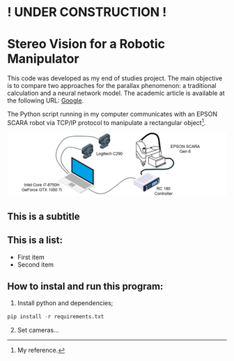 # ! UNDER CONSTRUCTION !
# Stereo Vision for a Robotic Manipulator

This code was developed as my end of studies project. The main objective is to compare two approaches for the parallax phenomenon: a traditional calculation and a neural network model. The academic article is available at the following URL: [Google](https://google.com/).

The Python script running in my computer communicates with an EPSON SCARA robot via TCP/IP protocol to manipulate a rectangular object[^1].

![Elements configuration](/assets/images/elementsConfiguration.JPG)

## This is a subtitle

## This is a list:
* First item
* Second item

## How to instal and run this program:
1. Install python and dependencies;
```python
pip install -r requirements.txt
```
2. Set cameras...

[^1]: My reference.